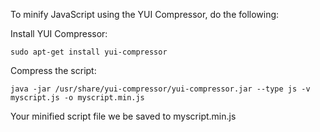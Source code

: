 To minify JavaScript using the YUI Compressor, do the following:

Install YUI Compressor:
```
sudo apt-get install yui-compressor
```

Compress the script:
```
java -jar /usr/share/yui-compressor/yui-compressor.jar --type js -v
myscript.js -o myscript.min.js
```

Your minified script file we be saved to myscript.min.js
